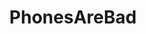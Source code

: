 ---
title: PhonesAreBad
crosslinks:
- lewronggeneration
- xkcd
- im14andthisisdeep
- NotHowDrugsWork
- gatekeeping
- Ingress
- WackyTicTacs
- titlegore
- gaming
- comedynecromancy
- nocontext
- meirl
- ComedyCemetery
- PhonesAreGood
- applesucks
- videos
- androidcirclejerk
- kerning
---